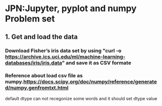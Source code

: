 # JPN:Jupyter, pyplot and numpy Problem set
## 1. Get and load the data
### Download Fisher’s iris data set by using "curl -o https://archive.ics.uci.edu/ml/machine-learning-databases/iris/iris.data" and save it as CSV formate
### Reference about load csv file as numpy.https://docs.scipy.org/doc/numpy/reference/generated/numpy.genfromtxt.html
default dtype can not recegonize some words and it should set dtype value